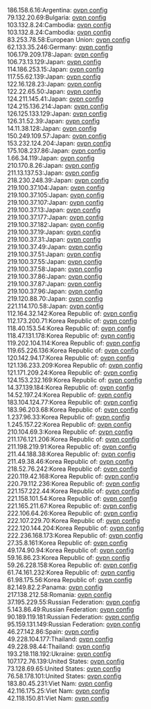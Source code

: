186.158.6.16:Argentina: [ovpn config](vpn/186_158_6_16.ovpn)  
79.132.20.69:Bulgaria: [ovpn config](vpn/79_132_20_69.ovpn)  
103.132.8.24:Cambodia: [ovpn config](vpn/103_132_8_24.ovpn)  
103.132.8.24:Cambodia: [ovpn config](vpn/103_132_8_24.ovpn)  
83.253.78.58:European Union: [ovpn config](vpn/83_253_78_58.ovpn)  
62.133.35.246:Germany: [ovpn config](vpn/62_133_35_246.ovpn)  
106.179.209.178:Japan: [ovpn config](vpn/106_179_209_178.ovpn)  
106.73.13.129:Japan: [ovpn config](vpn/106_73_13_129.ovpn)  
114.186.253.15:Japan: [ovpn config](vpn/114_186_253_15.ovpn)  
117.55.62.139:Japan: [ovpn config](vpn/117_55_62_139.ovpn)  
122.16.128.23:Japan: [ovpn config](vpn/122_16_128_23.ovpn)  
122.22.65.50:Japan: [ovpn config](vpn/122_22_65_50.ovpn)  
124.211.145.41:Japan: [ovpn config](vpn/124_211_145_41.ovpn)  
124.215.136.214:Japan: [ovpn config](vpn/124_215_136_214.ovpn)  
126.125.133.129:Japan: [ovpn config](vpn/126_125_133_129.ovpn)  
126.31.52.39:Japan: [ovpn config](vpn/126_31_52_39.ovpn)  
14.11.38.128:Japan: [ovpn config](vpn/14_11_38_128.ovpn)  
150.249.109.57:Japan: [ovpn config](vpn/150_249_109_57.ovpn)  
153.232.124.204:Japan: [ovpn config](vpn/153_232_124_204.ovpn)  
175.108.237.86:Japan: [ovpn config](vpn/175_108_237_86.ovpn)  
1.66.34.119:Japan: [ovpn config](vpn/1_66_34_119.ovpn)  
210.170.8.26:Japan: [ovpn config](vpn/210_170_8_26.ovpn)  
211.13.137.53:Japan: [ovpn config](vpn/211_13_137_53.ovpn)  
218.230.248.39:Japan: [ovpn config](vpn/218_230_248_39.ovpn)  
219.100.37.104:Japan: [ovpn config](vpn/219_100_37_104.ovpn)  
219.100.37.105:Japan: [ovpn config](vpn/219_100_37_105.ovpn)  
219.100.37.107:Japan: [ovpn config](vpn/219_100_37_107.ovpn)  
219.100.37.13:Japan: [ovpn config](vpn/219_100_37_13.ovpn)  
219.100.37.177:Japan: [ovpn config](vpn/219_100_37_177.ovpn)  
219.100.37.182:Japan: [ovpn config](vpn/219_100_37_182.ovpn)  
219.100.37.19:Japan: [ovpn config](vpn/219_100_37_19.ovpn)  
219.100.37.31:Japan: [ovpn config](vpn/219_100_37_31.ovpn)  
219.100.37.49:Japan: [ovpn config](vpn/219_100_37_49.ovpn)  
219.100.37.51:Japan: [ovpn config](vpn/219_100_37_51.ovpn)  
219.100.37.55:Japan: [ovpn config](vpn/219_100_37_55.ovpn)  
219.100.37.58:Japan: [ovpn config](vpn/219_100_37_58.ovpn)  
219.100.37.86:Japan: [ovpn config](vpn/219_100_37_86.ovpn)  
219.100.37.87:Japan: [ovpn config](vpn/219_100_37_87.ovpn)  
219.100.37.96:Japan: [ovpn config](vpn/219_100_37_96.ovpn)  
219.120.88.70:Japan: [ovpn config](vpn/219_120_88_70.ovpn)  
221.114.170.58:Japan: [ovpn config](vpn/221_114_170_58.ovpn)  
112.164.32.142:Korea Republic of: [ovpn config](vpn/112_164_32_142.ovpn)  
112.173.200.71:Korea Republic of: [ovpn config](vpn/112_173_200_71.ovpn)  
118.40.153.54:Korea Republic of: [ovpn config](vpn/118_40_153_54.ovpn)  
118.47.131.178:Korea Republic of: [ovpn config](vpn/118_47_131_178.ovpn)  
119.202.104.114:Korea Republic of: [ovpn config](vpn/119_202_104_114.ovpn)  
119.65.226.136:Korea Republic of: [ovpn config](vpn/119_65_226_136.ovpn)  
120.142.94.17:Korea Republic of: [ovpn config](vpn/120_142_94_17.ovpn)  
121.136.233.209:Korea Republic of: [ovpn config](vpn/121_136_233_209.ovpn)  
121.171.209.24:Korea Republic of: [ovpn config](vpn/121_171_209_24.ovpn)  
124.153.232.169:Korea Republic of: [ovpn config](vpn/124_153_232_169.ovpn)  
14.37.139.184:Korea Republic of: [ovpn config](vpn/14_37_139_184.ovpn)  
14.52.197.24:Korea Republic of: [ovpn config](vpn/14_52_197_24.ovpn)  
183.104.124.77:Korea Republic of: [ovpn config](vpn/183_104_124_77.ovpn)  
183.96.203.68:Korea Republic of: [ovpn config](vpn/183_96_203_68.ovpn)  
1.237.96.33:Korea Republic of: [ovpn config](vpn/1_237_96_33.ovpn)  
1.245.157.22:Korea Republic of: [ovpn config](vpn/1_245_157_22.ovpn)  
210.104.69.3:Korea Republic of: [ovpn config](vpn/210_104_69_3.ovpn)  
211.176.121.206:Korea Republic of: [ovpn config](vpn/211_176_121_206.ovpn)  
211.198.219.91:Korea Republic of: [ovpn config](vpn/211_198_219_91.ovpn)  
211.44.188.38:Korea Republic of: [ovpn config](vpn/211_44_188_38.ovpn)  
211.49.38.46:Korea Republic of: [ovpn config](vpn/211_49_38_46.ovpn)  
218.52.76.242:Korea Republic of: [ovpn config](vpn/218_52_76_242.ovpn)  
220.119.42.168:Korea Republic of: [ovpn config](vpn/220_119_42_168.ovpn)  
220.79.112.236:Korea Republic of: [ovpn config](vpn/220_79_112_236.ovpn)  
221.157.222.44:Korea Republic of: [ovpn config](vpn/221_157_222_44.ovpn)  
221.158.101.54:Korea Republic of: [ovpn config](vpn/221_158_101_54.ovpn)  
221.165.211.67:Korea Republic of: [ovpn config](vpn/221_165_211_67.ovpn)  
222.106.64.26:Korea Republic of: [ovpn config](vpn/222_106_64_26.ovpn)  
222.107.229.70:Korea Republic of: [ovpn config](vpn/222_107_229_70.ovpn)  
222.120.144.204:Korea Republic of: [ovpn config](vpn/222_120_144_204.ovpn)  
222.236.168.173:Korea Republic of: [ovpn config](vpn/222_236_168_173.ovpn)  
27.35.8.161:Korea Republic of: [ovpn config](vpn/27_35_8_161.ovpn)  
49.174.90.94:Korea Republic of: [ovpn config](vpn/49_174_90_94.ovpn)  
59.16.86.23:Korea Republic of: [ovpn config](vpn/59_16_86_23.ovpn)  
59.26.228.158:Korea Republic of: [ovpn config](vpn/59_26_228_158.ovpn)  
61.74.161.232:Korea Republic of: [ovpn config](vpn/61_74_161_232.ovpn)  
61.98.175.56:Korea Republic of: [ovpn config](vpn/61_98_175_56.ovpn)  
82.149.82.2:Panama: [ovpn config](vpn/82_149_82_2.ovpn)  
217.138.212.58:Romania: [ovpn config](vpn/217_138_212_58.ovpn)  
37.195.229.55:Russian Federation: [ovpn config](vpn/37_195_229_55.ovpn)  
5.143.86.49:Russian Federation: [ovpn config](vpn/5_143_86_49.ovpn)  
90.189.119.181:Russian Federation: [ovpn config](vpn/90_189_119_181.ovpn)  
95.159.131.149:Russian Federation: [ovpn config](vpn/95_159_131_149.ovpn)  
46.27.142.86:Spain: [ovpn config](vpn/46_27_142_86.ovpn)  
49.228.104.177:Thailand: [ovpn config](vpn/49_228_104_177.ovpn)  
49.228.98.44:Thailand: [ovpn config](vpn/49_228_98_44.ovpn)  
193.218.118.192:Ukraine: [ovpn config](vpn/193_218_118_192.ovpn)  
107.172.76.139:United States: [ovpn config](vpn/107_172_76_139.ovpn)  
73.128.69.65:United States: [ovpn config](vpn/73_128_69_65.ovpn)  
76.58.178.101:United States: [ovpn config](vpn/76_58_178_101.ovpn)  
183.80.45.231:Viet Nam: [ovpn config](vpn/183_80_45_231.ovpn)  
42.116.175.25:Viet Nam: [ovpn config](vpn/42_116_175_25.ovpn)  
42.118.150.81:Viet Nam: [ovpn config](vpn/42_118_150_81.ovpn)  
